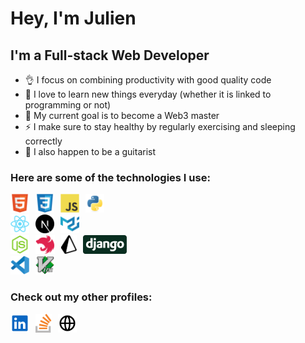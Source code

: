 # Hey, I'm Julien

## I'm a Full-stack Web Developer

- 👌 I focus on combining productivity with good quality code
- 🧠 I love to learn new things everyday (whether it is linked to programming or not)
- 🎯 My current goal is to become a Web3 master
- ⚡ I make sure to stay healthy by regularly exercising and sleeping correctly
- 🎸 I also happen to be a guitarist

### Here are some of the technologies I use:

<img align="left" src="./img/html5-original.svg" alt="HTML 5" height="30" style="padding-right: 10px"/>
<img align="left" src="./img/css3-original.svg" alt="CSS 3" height="30" style="padding-right: 10px"/>
<img align="left" src="./img/javascript-original.svg" alt="Javascript" height="30" style="padding-right: 10px"/>
<img src="./img/python-original.svg" alt="Python" height="30" style="padding-right: 10px"/>
<br/>
<img align="left" src="./img/react-original.svg" alt="React" height="30" style="padding-right: 10px"/>
<img align="left" src="./img/nextjs-original.svg" alt="Next.js" height="30" style="padding-right: 10px"/>
<img src="./img/materialui-original.svg" alt="Material UI" height="30" style="padding-right: 10px"/>
<br/>
<img align="left" src="./img/nodejs-original.svg" alt="Node.js" height="30" style="padding-right: 10px"/>
<img align="left" src="./img/nestjs.svg" alt="NestJS" height="30" style="padding-right: 10px"/>
<img align="left" src="./img/prisma.svg" alt="Prisma" height="30" style="padding-right: 10px"/>
<img src="./img/django.svg" alt="Django" height="30" style="padding-right: 10px"/>
<br/>
<img align="left" src="./img/vscode-original.svg" alt="Visual Studio Code" height="30" style="padding-right: 10px"/>
<img src="./img/vim-original.svg" alt="Vim" height="30" style="padding-right: 10px"/>
<br/>

### Check out my other profiles:

[<img align="left" src="./img/linkedin.svg" alt="Linkedin" height="30" style="padding-right: 10px"/>](https://linkedin.com/in/julien-salé)
[<img align="left" src="./img/stackoverflow.svg" alt="Stack Overflow" height="30" style="padding-right: 10px"/>](https://stackoverflow.com/users/14844995/julien-s)
[<img src="./img/website.svg" alt="Portfolio" height="30" />](https://julien-sale.dev)
